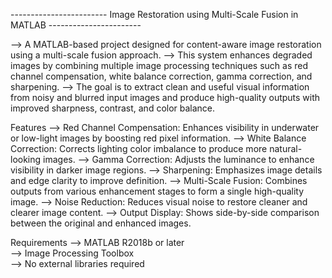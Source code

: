 ------------------------ Image Restoration using Multi-Scale Fusion in MATLAB -----------------------

--> A MATLAB-based project designed for content-aware image restoration using a multi-scale fusion approach.
--> This system enhances degraded images by combining multiple image processing techniques such as red channel compensation, white balance correction, gamma correction, and sharpening.
--> The goal is to extract clean and useful visual information from noisy and blurred input images and produce high-quality outputs with improved sharpness, contrast, and color balance.

Features
--> Red Channel Compensation: Enhances visibility in underwater or low-light images by boosting red pixel information.
--> White Balance Correction: Corrects lighting color imbalance to produce more natural-looking images.
--> Gamma Correction: Adjusts the luminance to enhance visibility in darker image regions.
--> Sharpening: Emphasizes image details and edge clarity to improve definition.
--> Multi-Scale Fusion: Combines outputs from various enhancement stages to form a single high-quality image.
--> Noise Reduction: Reduces visual noise to restore cleaner and clearer image content.
--> Output Display: Shows side-by-side comparison between the original and enhanced images.

Requirements
--> MATLAB R2018b or later  
--> Image Processing Toolbox  
--> No external libraries required  

